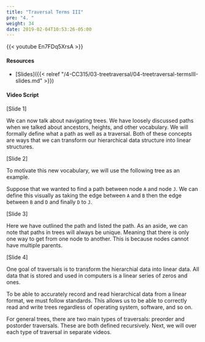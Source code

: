 ```yaml
---
title: "Traversal Terms III"
pre: "4. "
weight: 34
date: 2019-02-04T10:53:26-05:00
---
```


{{< youtube En7FDq5XrsA >}}

#### Resources
* [Slides]({{< relref "/4-CC315/03-treetraversal/04-treetraversal-termsIII-slides.md" >}})

#### Video Script

[Slide 1]

We can now talk about navigating trees. We have loosely discussed paths when we talked about ancestors, heights, and other vocabulary. We will formally define what a path as well as a traversal. Both of these concepts are ways that we can transform our hierarchical data structure into linear structures. 

[Slide 2]

To motivate this new vocabulary, we will use the following tree as an example. 

Suppose that we wanted to find a path between node `A` and node `J`. We can define this visually as taking the edge between `A` and `B` then the edge between `B` and `D` and finally `D` to `J`. 

[Slide 3]

Here we have outlined the path and listed the path. As an aside, we can note that paths in trees will always be unique. Meaning that there is only one way to get from one node to another. This is because nodes cannot have multiple parents.

[Slide 4]

One goal of traversals is to transform the hierarchial data into linear data. All data that is stored and used in computers is a linear series of zeros and ones. 

To be able to accurately record and read hierarchical data from a linear format, we must follow standards. This allows us to be able to correctly read and write trees regardless of operating system, software, and so on. 

For general trees, there are two main types of traversals: preorder and postorder traversals. These are both defined recursively. Next, we will over each type of traversal in separate videos. 